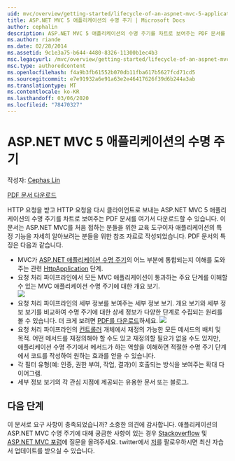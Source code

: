 ```yaml
---
uid: mvc/overview/getting-started/lifecycle-of-an-aspnet-mvc-5-application
title: ASP.NET MVC 5 애플리케이션의 수명 주기 | Microsoft Docs
author: cephalin
description: ASP.NET MVC 5 애플리케이션의 수명 주기를 차트로 보여주는 PDF 문서를 다운로드합니다. 이 수명 주기 문서는 MVC 수명 주기에 대한 개요를 제공합니다.
ms.author: riande
ms.date: 02/28/2014
ms.assetid: 9c1e3a75-b644-4480-8326-11300b1ec4b3
msc.legacyurl: /mvc/overview/getting-started/lifecycle-of-an-aspnet-mvc-5-application
msc.type: authoredcontent
ms.openlocfilehash: f4a9b3fb61552b070db11fba617b5627fcd71cd5
ms.sourcegitcommit: e7e91932a6e91a63e2e46417626f39d6b244a3ab
ms.translationtype: MT
ms.contentlocale: ko-KR
ms.lasthandoff: 03/06/2020
ms.locfileid: "78470327"
---
```

# <a name="lifecycle-of-an-aspnet-mvc-5-application"></a>ASP.NET MVC 5 애플리케이션의 수명 주기

작성자: [Cephas Lin](https://github.com/cephalin)

[PDF 문서 다운로드](lifecycle-of-an-aspnet-mvc-5-application/_static/lifecycle-of-an-aspnet-mvc-5-application1.pdf)

HTTP 요청을 받고 HTTP 요청을 다시 클라이언트로 보내는 ASP.NET MVC 5 애플리케이션의 수명 주기를 차트로 보여주는 PDF 문서를 여기서 다운로드할 수 있습니다. 이 문서는 ASP.NET MVC를 처음 접하는 분들을 위한 교육 도구이자 애플리케이션의 특정 기능을 자세히 알아보려는 분들을 위한 참조 자료로 작성되었습니다. PDF 문서의 특징은 다음과 같습니다.

- MVC가 [ASP.NET 애플리케이션 수명 주기](https://msdn.microsoft.com/library/system.web.httpapplication.aspx)의 어느 부분에 통합되는지 이해를 도와주는 관련 [HttpApplication](https://msdn.microsoft.com/library/bb470252.aspx) 단계.
- 요청 처리 파이프라인에서 모든 MVC 애플리케이션이 통과하는 주요 단계를 이해할 수 있는 MVC 애플리케이션 수명 주기에 대한 개요 보기.  
    ![](lifecycle-of-an-aspnet-mvc-5-application/_static/image1.jpg)
- 요청 처리 파이프라인의 세부 정보를 보여주는 세부 정보 보기. 개요 보기와 세부 정보 보기를 비교하여 수명 주기에 대한 상세 정보가 다양한 단계로 수집되는 원리를 볼 수 있습니다. 더 크게 보려면 [PDF를 다운로드](lifecycle-of-an-aspnet-mvc-5-application/_static/lifecycle-of-an-aspnet-mvc-5-application1.pdf)하세요.
    ![](lifecycle-of-an-aspnet-mvc-5-application/_static/image2.jpg)
- 요청 처리 파이프라인의 [컨트롤러](https://msdn.microsoft.com/library/system.web.mvc.controller.aspx) 개체에서 재정의 가능한 모든 메서드의 배치 및 목적. 어떤 메서드를 재정의해야 할 수도 있고 재정의할 필요가 없을 수도 있지만, 애플리케이션 수명 주기에서 메서드가 하는 역할을 이해하면 적절한 수명 주기 단계에서 코드를 작성하여 원하는 효과를 얻을 수 있습니다.
- 각 필터 유형(예: 인증, 권한 부여, 작업, 결과)이 호출되는 방식을 보여주는 확대 다이어그램.
- 세부 정보 보기의 각 관심 지점에 제공되는 유용한 문서 또는 블로그.

## <a name="next-steps"></a>다음 단계

이 문서로 요구 사항이 충족되었습니까? 소중한 의견에 감사합니다. 애플리케이션의 ASP.NET MVC 수명 주기에 대해 궁금한 사항이 있는 경우 [Stackoverflow](http://stackoverflow.com/help) 및 [ASP.NET MVC 포럼](https://forums.asp.net/1146.aspx)에 질문을 올려주세요. twitter에서 [저](https://twitter.com/Cephas_MSFT)를 팔로우하시면 최신 자습서 업데이트를 받으실 수 있습니다.

